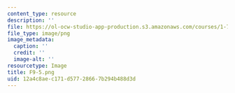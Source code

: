 ```yaml
---
content_type: resource
description: ''
file: https://ol-ocw-studio-app-production.s3.amazonaws.com/courses/1-74-land-water-food-and-climate-fall-2020/12a4c8aec171d57728667b294b488d3d_F9-5.png
file_type: image/png
image_metadata:
  caption: ''
  credit: ''
  image-alt: ''
resourcetype: Image
title: F9-5.png
uid: 12a4c8ae-c171-d577-2866-7b294b488d3d
---
```

